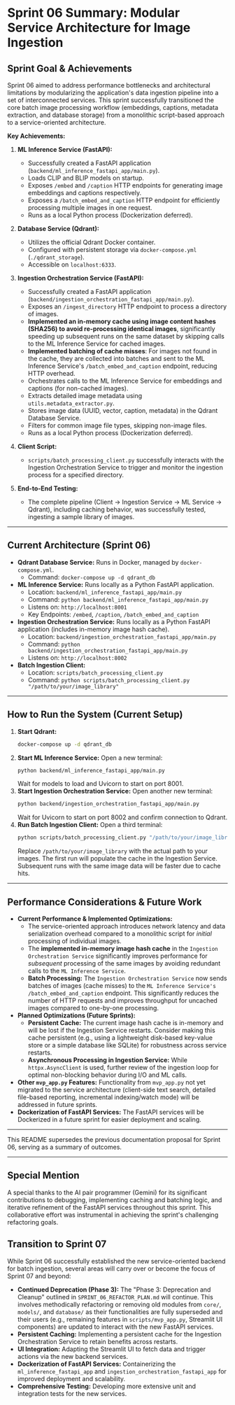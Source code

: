 # Sprint 06 Summary: Modular Service Architecture for Image Ingestion

## Sprint Goal & Achievements
Sprint 06 aimed to address performance bottlenecks and architectural limitations by modularizing the application's data ingestion pipeline into a set of interconnected services. This sprint successfully transitioned the core batch image processing workflow (embeddings, captions, metadata extraction, and database storage) from a monolithic script-based approach to a service-oriented architecture.

**Key Achievements:**

1.  **ML Inference Service (FastAPI):**
    *   Successfully created a FastAPI application (`backend/ml_inference_fastapi_app/main.py`).
    *   Loads CLIP and BLIP models on startup.
    *   Exposes `/embed` and `/caption` HTTP endpoints for generating image embeddings and captions respectively.
    *   Exposes a `/batch_embed_and_caption` HTTP endpoint for efficiently processing multiple images in one request.
    *   Runs as a local Python process (Dockerization deferred).

2.  **Database Service (Qdrant):**
    *   Utilizes the official Qdrant Docker container.
    *   Configured with persistent storage via `docker-compose.yml` (`./qdrant_storage`).
    *   Accessible on `localhost:6333`.

3.  **Ingestion Orchestration Service (FastAPI):**
    *   Successfully created a FastAPI application (`backend/ingestion_orchestration_fastapi_app/main.py`).
    *   Exposes an `/ingest_directory` HTTP endpoint to process a directory of images.
    *   **Implemented an in-memory cache using image content hashes (SHA256) to avoid re-processing identical images**, significantly speeding up subsequent runs on the same dataset by skipping calls to the ML Inference Service for cached images.
    *   **Implemented batching of cache misses**: For images not found in the cache, they are collected into batches and sent to the ML Inference Service's `/batch_embed_and_caption` endpoint, reducing HTTP overhead.
    *   Orchestrates calls to the ML Inference Service for embeddings and captions (for non-cached images).
    *   Extracts detailed image metadata using `utils.metadata_extractor.py`.
    *   Stores image data (UUID, vector, caption, metadata) in the Qdrant Database Service.
    *   Filters for common image file types, skipping non-image files.
    *   Runs as a local Python process (Dockerization deferred).

4.  **Client Script:**
    *   `scripts/batch_processing_client.py` successfully interacts with the Ingestion Orchestration Service to trigger and monitor the ingestion process for a specified directory.

5.  **End-to-End Testing:**
    *   The complete pipeline (Client -> Ingestion Service -> ML Service -> Qdrant), including caching behavior, was successfully tested, ingesting a sample library of images.

---

## Current Architecture (Sprint 06)

*   **Qdrant Database Service:** Runs in Docker, managed by `docker-compose.yml`.
    *   Command: `docker-compose up -d qdrant_db`
*   **ML Inference Service:** Runs locally as a Python FastAPI application.
    *   Location: `backend/ml_inference_fastapi_app/main.py`
    *   Command: `python backend/ml_inference_fastapi_app/main.py`
    *   Listens on: `http://localhost:8001`
    *   Key Endpoints: `/embed`, `/caption`, `/batch_embed_and_caption`
*   **Ingestion Orchestration Service:** Runs locally as a Python FastAPI application (includes in-memory image hash cache).
    *   Location: `backend/ingestion_orchestration_fastapi_app/main.py`
    *   Command: `python backend/ingestion_orchestration_fastapi_app/main.py`
    *   Listens on: `http://localhost:8002`
*   **Batch Ingestion Client:**
    *   Location: `scripts/batch_processing_client.py`
    *   Command: `python scripts/batch_processing_client.py "/path/to/your/image_library"`

---

## How to Run the System (Current Setup)

1.  **Start Qdrant:**
    ```bash
    docker-compose up -d qdrant_db
    ```
2.  **Start ML Inference Service:** Open a new terminal:
    ```bash
    python backend/ml_inference_fastapi_app/main.py
    ```
    Wait for models to load and Uvicorn to start on port 8001.
3.  **Start Ingestion Orchestration Service:** Open another new terminal:
    ```bash
    python backend/ingestion_orchestration_fastapi_app/main.py
    ```
    Wait for Uvicorn to start on port 8002 and confirm connection to Qdrant.
4.  **Run Batch Ingestion Client:** Open a third terminal:
    ```bash
    python scripts/batch_processing_client.py "/path/to/your/image_library"
    ```
    Replace `/path/to/your/image_library` with the actual path to your images. The first run will populate the cache in the Ingestion Service. Subsequent runs with the same image data will be faster due to cache hits.

---

## Performance Considerations & Future Work

*   **Current Performance & Implemented Optimizations:** 
    *   The service-oriented approach introduces network latency and data serialization overhead compared to a monolithic script for *initial* processing of individual images.
    *   The **implemented in-memory image hash cache** in the `Ingestion Orchestration Service` significantly improves performance for *subsequent* processing of the same images by avoiding redundant calls to the `ML Inference Service`.
    *   **Batch Processing:** The `Ingestion Orchestration Service` now sends batches of images (cache misses) to the `ML Inference Service's /batch_embed_and_caption` endpoint. This significantly reduces the number of HTTP requests and improves throughput for uncached images compared to one-by-one processing.
*   **Planned Optimizations (Future Sprints):**
    *   **Persistent Cache:** The current image hash cache is in-memory and will be lost if the Ingestion Service restarts. Consider making this cache persistent (e.g., using a lightweight disk-based key-value store or a simple database like SQLite) for robustness across service restarts.
    *   **Asynchronous Processing in Ingestion Service:** While `httpx.AsyncClient` is used, further review of the ingestion loop for optimal non-blocking behavior during I/O and ML calls.
*   **Other `mvp_app.py` Features:** Functionality from `mvp_app.py` not yet migrated to the service architecture (client-side text search, detailed file-based reporting, incremental indexing/watch mode) will be addressed in future sprints.
*   **Dockerization of FastAPI Services:** The FastAPI services will be Dockerized in a future sprint for easier deployment and scaling.

---

This README supersedes the previous documentation proposal for Sprint 06, serving as a summary of outcomes. 

---

## Special Mention

A special thanks to the AI pair programmer (Gemini) for its significant contributions to debugging, implementing caching and batching logic, and iterative refinement of the FastAPI services throughout this sprint. This collaborative effort was instrumental in achieving the sprint's challenging refactoring goals.

## Transition to Sprint 07

While Sprint 06 successfully established the new service-oriented backend for batch ingestion, several areas will carry over or become the focus of Sprint 07 and beyond:

*   **Continued Deprecation (Phase 3):** The "Phase 3: Deprecation and Cleanup" outlined in `SPRINT_06_REFACTOR_PLAN.md` will continue. This involves methodically refactoring or removing old modules from `core/`, `models/`, and `database/` as their functionalities are fully superseded and their users (e.g., remaining features in `scripts/mvp_app.py`, Streamlit UI components) are updated to interact with the new FastAPI services.
*   **Persistent Caching:** Implementing a persistent cache for the Ingestion Orchestration Service to retain benefits across restarts.
*   **UI Integration:** Adapting the Streamlit UI to fetch data and trigger actions via the new backend services.
*   **Dockerization of FastAPI Services:** Containerizing the `ml_inference_fastapi_app` and `ingestion_orchestration_fastapi_app` for improved deployment and scalability.
*   **Comprehensive Testing:** Developing more extensive unit and integration tests for the new services. 